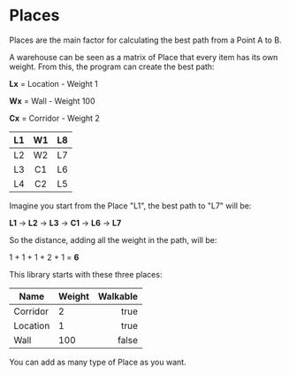 # Places

Places are the main factor for calculating the best path from a Point A to B.

A warehouse can be seen as a matrix of Place that every item has its own weight. 
From this, the program can create the best path:

**Lx** = Location - Weight 1

**Wx** = Wall - Weight 100

**Cx** = Corridor - Weight 2

| L1 | W1 | L8 |
|:--:|:--:|:--:|
| L2 | W2 | L7 |
| L3 | C1 | L6 |
| L4 | C2 | L5 |

Imagine you start from the Place "L1", the best path to "L7" will be:

**L1** -> **L2** -> **L3** -> **C1** -> **L6** -> **L7**

So the distance, adding all the weight in the path, will be:

1 + 1 + 1 + 2 + 1 = **6**

This library starts with these three places:

| Name          | Weight           | Walkable         |
| ------------- |:---------------- | ----------------:|
| Corridor      | 2                | true             |
| Location      | 1                | true             |
| Wall          | 100              | false            |

You can add as many type of Place as you want.
